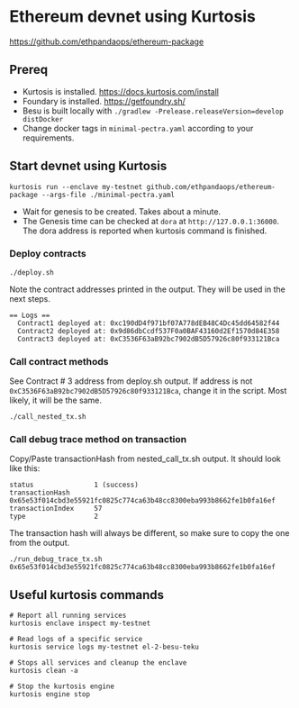 # Ethereum devnet using Kurtosis
https://github.com/ethpandaops/ethereum-package

## Prereq
- Kurtosis is installed. https://docs.kurtosis.com/install
- Foundary is installed. https://getfoundry.sh/
- Besu is built locally with `./gradlew -Prelease.releaseVersion=develop distDocker`
- Change docker tags in `minimal-pectra.yaml` according to your requirements.

## Start devnet using Kurtosis

```shell
kurtosis run --enclave my-testnet github.com/ethpandaops/ethereum-package --args-file ./minimal-pectra.yaml
```

- Wait for genesis to be created. Takes about a minute.
- The Genesis time can be checked at `dora` at `http://127.0.0.1:36000`. The dora address is reported when kurtosis 
command is finished.

### Deploy contracts

```shell
./deploy.sh
```

Note the contract addresses printed in the output. They will be used in the next steps.

```shell
== Logs ==
  Contract1 deployed at: 0xc190dD4f971bf07A778dEB48C4Dc45dd64582f44
  Contract2 deployed at: 0x9d86dbCcdf537F0a0BAF43160d2Ef1570d84E358
  Contract3 deployed at: 0xC3536F63aB92bc7902dB5D57926c80f933121Bca
```

### Call contract methods

See Contract # 3 address from deploy.sh output. If address is not `0xC3536F63aB92bc7902dB5D57926c80f933121Bca`, change 
it in the script. Most likely, it will be the same.

```shell
./call_nested_tx.sh
```

### Call debug trace method on transaction

Copy/Paste transactionHash from nested_call_tx.sh output. It should look like this:
```shell
status               1 (success)
transactionHash      0x65e53f014cbd3e55921fc0825c774ca63b48cc8300eba993b8662fe1b0fa16ef
transactionIndex     57
type                 2
```
The transaction hash will always be different, so make sure to copy the one from the output.
```shell
./run_debug_trace_tx.sh 0x65e53f014cbd3e55921fc0825c774ca63b48cc8300eba993b8662fe1b0fa16ef
```

## Useful kurtosis commands
```shell
# Report all running services
kurtosis enclave inspect my-testnet

# Read logs of a specific service
kurtosis service logs my-testnet el-2-besu-teku  

# Stops all services and cleanup the enclave
kurtosis clean -a

# Stop the kurtosis engine
kurtosis engine stop
```